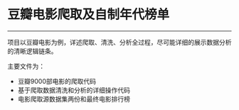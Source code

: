 # 豆瓣电影爬取及自制年代榜单 #

----------

项目以豆瓣电影为例，详述爬取、清洗、分析全过程，尽可能详细的展示数据分析的清晰逻辑链条。

主要文件为：

- 豆瓣9000部电影的爬取代码
- 基于爬取数据清洗和分析的详细操作代码
- 电影爬取源数据集两份和最终电影排行榜

